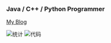 ### Java / C++ / Python Programmer



[My Blog](https://mikumifa.github.io)

![统计](https://github-readme-stats.vercel.app/api?username=mikumifa&show_icons=true)
![代码](https://github-readme-stats.vercel.app/api/top-langs?username=mikumifa&show_icons=true)
